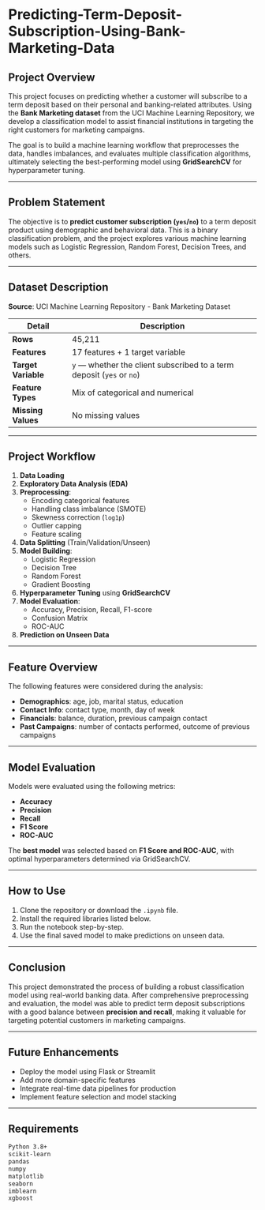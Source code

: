 # Predicting-Term-Deposit-Subscription-Using-Bank-Marketing-Data

##  Project Overview

This project focuses on predicting whether a customer will subscribe to a term deposit based on their personal and banking-related attributes. Using the **Bank Marketing dataset** from the UCI Machine Learning Repository, we develop a classification model to assist financial institutions in targeting the right customers for marketing campaigns.

The goal is to build a machine learning workflow that preprocesses the data, handles imbalances, and evaluates multiple classification algorithms, ultimately selecting the best-performing model using **GridSearchCV** for hyperparameter tuning.

---

##  Problem Statement

The objective is to **predict customer subscription (`yes`/`no`)** to a term deposit product using demographic and behavioral data. This is a binary classification problem, and the project explores various machine learning models such as Logistic Regression, Random Forest, Decision Trees, and others.

---

##  Dataset Description

**Source**: UCI Machine Learning Repository - Bank Marketing Dataset

| Detail                        | Description                                                              |
|------------------------------|--------------------------------------------------------------------------|
| **Rows**                     | 45,211                                                                   |
| **Features**                 | 17 features + 1 target variable                                          |
| **Target Variable**          | `y` — whether the client subscribed to a term deposit (`yes` or `no`)   |
| **Feature Types**            | Mix of categorical and numerical                                         |
| **Missing Values**           | No missing values                                                        |

---

##  Project Workflow

1. **Data Loading**
2. **Exploratory Data Analysis (EDA)**
3. **Preprocessing**:
   - Encoding categorical features
   - Handling class imbalance (SMOTE)
   - Skewness correction (`log1p`)
   - Outlier capping
   - Feature scaling
4. **Data Splitting** (Train/Validation/Unseen)
5. **Model Building**:
   - Logistic Regression
   - Decision Tree
   - Random Forest
   - Gradient Boosting
6. **Hyperparameter Tuning** using **GridSearchCV**
7. **Model Evaluation**:
   - Accuracy, Precision, Recall, F1-score
   - Confusion Matrix
   - ROC-AUC
8. **Prediction on Unseen Data**

---

##  Feature Overview

The following features were considered during the analysis:

- **Demographics**: age, job, marital status, education
- **Contact Info**: contact type, month, day of week
- **Financials**: balance, duration, previous campaign contact
- **Past Campaigns**: number of contacts performed, outcome of previous campaigns

---

##  Model Evaluation

Models were evaluated using the following metrics:

- **Accuracy**
- **Precision**
- **Recall**
- **F1 Score**
- **ROC-AUC**

The **best model** was selected based on **F1 Score and ROC-AUC**, with optimal hyperparameters determined via GridSearchCV.

---

##  How to Use

1. Clone the repository or download the `.ipynb` file.
2. Install the required libraries listed below.
3. Run the notebook step-by-step.
4. Use the final saved model to make predictions on unseen data.

---

##  Conclusion

This project demonstrated the process of building a robust classification model using real-world banking data. After comprehensive preprocessing and evaluation, the model was able to predict term deposit subscriptions with a good balance between **precision and recall**, making it valuable for targeting potential customers in marketing campaigns.

---

##  Future Enhancements

- Deploy the model using Flask or Streamlit
- Add more domain-specific features
- Integrate real-time data pipelines for production
- Implement feature selection and model stacking

---

##  Requirements

```bash
Python 3.8+
scikit-learn
pandas
numpy
matplotlib
seaborn
imblearn
xgboost
